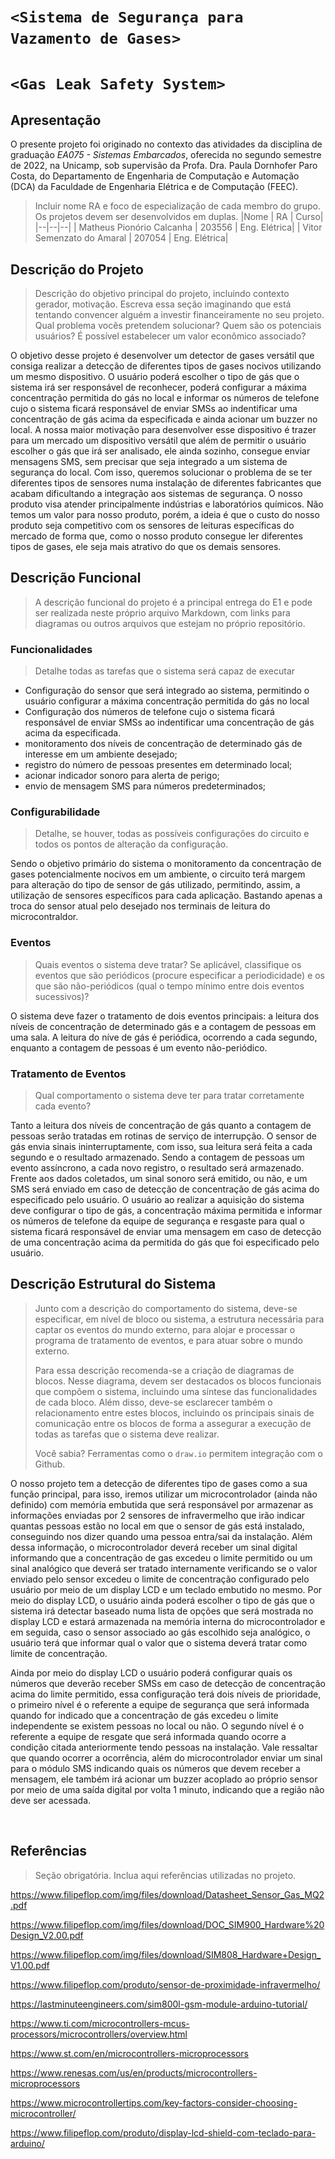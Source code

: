 # `<Sistema de Segurança para Vazamento de Gases>`
# `<Gas Leak Safety System>`

## Apresentação

O presente projeto foi originado no contexto das atividades da disciplina de graduação *EA075 - Sistemas Embarcados*, 
oferecida no segundo semestre de 2022, na Unicamp, sob supervisão da Profa. Dra. Paula Dornhofer Paro Costa, do Departamento de Engenharia de Computação e Automação (DCA) da Faculdade de Engenharia Elétrica e de Computação (FEEC).

> Incluir nome RA e foco de especialização de cada membro do grupo. Os projetos devem ser desenvolvidos em duplas.
>|Nome  | RA | Curso|
> |--|--|--|
> | Matheus Pionório Calcanha  | 203556  | Eng. Elétrica|
> | Vitor Semenzato do Amaral  | 207054  | Eng. Elétrica|


## Descrição do Projeto
> Descrição do objetivo principal do projeto, incluindo contexto gerador, motivação.
> Escreva essa seção imaginando que está tentando convencer alguém a investir financeiramente no seu projeto.
> Qual problema vocês pretendem solucionar?
> Quem são os potenciais usuários?
> É possível estabelecer um valor econômico associado?

O objetivo desse projeto é desenvolver um detector de gases versátil que consiga realizar a detecção de diferentes tipos de gases nocivos utilizando um mesmo dispositivo. O usuário poderá escolher o tipo de gás que o sistema irá ser responsável de reconhecer, poderá configurar a máxima concentração permitida do gás no local e informar os números de telefone cujo o sistema ficará responsável de enviar SMSs ao indentificar uma concentração de gás acima da especificada e ainda acionar um buzzer no local. A nossa maior motivação para desenvolver esse dispositivo é trazer para um mercado um dispositivo versátil que além de permitir o usuário escolher o gás que irá ser analisado, ele ainda sozinho, consegue enviar mensagens SMS, sem precisar que seja integrado a um sistema de segurança do local. Com isso, queremos solucionar o problema de se ter diferentes tipos de sensores numa instalação de diferentes fabricantes que acabam dificultando a integração aos sistemas de segurança.
O nosso produto visa atender principalmente indústrias e laboratórios químicos. Não temos um valor para nosso produto, porém, a ideia é que o custo do nosso produto seja competitivo com os sensores de leituras específicas do mercado de forma que, como o nosso produto consegue ler diferentes tipos de gases, ele seja mais atrativo do que os demais sensores.

## Descrição Funcional
> A descrição funcional do projeto é a principal entrega do E1 e pode ser realizada neste próprio arquivo Markdown,
> com links para diagramas ou outros arquivos que estejam no próprio repositório.



### Funcionalidades
> Detalhe todas as tarefas que o sistema será capaz de executar

- Configuração do sensor que será integrado ao sistema, permitindo o usuário configurar a máxima concentração permitida do gás no local
- Configuração dos números de telefone cujo o sistema ficará responsável de enviar SMSs ao indentificar uma concentração de gás acima da especificada. 
- monitoramento dos níveis de concentração de determinado gás de interesse em um ambiente desejado;
- registro do número de pessoas presentes em determinado local;
- acionar indicador sonoro para alerta de perigo;
- envio de mensagem SMS para números predeterminados;
   
### Configurabilidade
> Detalhe, se houver, todas as possíveis configurações do circuito e todos os pontos de alteração da configuração.

Sendo o objetivo primário do sistema o monitoramento da concentração de gases potencialmente nocivos em um ambiente, o circuito terá margem para alteração do tipo de sensor de gás utilizado, permitindo, assim, a utilização de sensores específicos para cada aplicação. Bastando apenas a troca do sensor atual pelo desejado nos terminais de leitura do microcontraldor. 
 
### Eventos
> Quais eventos o sistema deve tratar?
> Se aplicável, classifique os eventos que são periódicos (procure especificar a periodicidade) e os que são não-periódicos
> (qual o tempo mínimo entre dois eventos sucessivos)?

O sistema deve fazer o tratamento de dois eventos principais: a leitura dos níveis de concentração de determinado gás e a contagem de pessoas em uma sala. A leitura do níve de gás é periódica, ocorrendo a cada segundo, enquanto a contagem de pessoas é um evento não-periódico. 

### Tratamento de Eventos
> Qual comportamento o sistema deve ter para tratar corretamente cada evento?

Tanto a leitura dos níveis de concentração de gás quanto a contagem de pessoas serão tratadas em rotinas de serviço de interrupção. O sensor de gás envia sinais  ininterruptamente, com isso, sua leitura será feita a cada segundo e o resultado armazenado. Sendo a contagem de pessoas um evento assíncrono, a cada novo registro, o resultado será armazenado. Frente aos dados coletados, um sinal sonoro será emitido, ou não, e um SMS será enviado em caso de detecção de concentração de gás acima do especificado pelo usuário. O usuário ao realizar a aquisição do sistema deve configurar o tipo de gás, a concentração máxima permitida e informar os números de telefone da equipe de segurança e resgaste para qual o sistema ficará responsável de enviar uma mensagem em caso de detecção de uma concentração acima da permitida do gás que foi especificado pelo usuário.

## Descrição Estrutural do Sistema
> Junto com a descrição do comportamento do sistema, deve-se especificar, em nível de bloco ou sistema, a estrutura necessária 
> para captar os eventos do mundo externo, para alojar e processar o programa de tratamento de eventos, e para atuar sobre o mundo externo.
>
> Para essa descrição recomenda-se a criação de diagramas de blocos.
> Nesse diagrama, devem ser destacados os blocos funcionais que compõem o sistema, incluindo uma síntese das funcionalidades de cada bloco.
> Além disso, deve-se esclarecer também o relacionamento entre estes blocos, incluindo os principais sinais de comunicação entre
> os blocos de forma a assegurar a execução de todas as tarefas que o sistema deve realizar.
> 
> Você sabia? Ferramentas como o `draw.io` permitem integração com o Github.

O nosso projeto tem a detecção de diferentes tipo de gases como a sua função principal, para isso, iremos utilizar um microcontrolador (ainda não definido) com memória embutida que será responsável por armazenar as informações enviadas por 2 sensores de infravermelho que irão indicar quantas pessoas estão no local em que o sensor de gás está instalado, conseguindo nos dizer quando uma pessoa entra/sai da instalação. Além dessa informação, o microcontrolador deverá receber um sinal digital informando que a concentração de gas excedeu o limite permitido ou um sinal analógico que deverá ser tratado internamente verificando se o valor enviado pelo sensor excedeu o limite de concentração configurado pelo usuário por meio de um display LCD e um teclado embutido no mesmo. Por meio do display LCD, o usuário ainda poderá escolher o tipo de gás que o sistema irá detectar baseado numa lista de opções que será mostrada no display LCD e estará armazenada na memória interna do microcontrolador e em seguida, caso o sensor associado ao gás escolhido seja analógico, o usuário terá que informar qual o valor que o sistema deverá tratar como limite de concentração.

Ainda por meio do display LCD o usuário poderá configurar quais os números que deverão receber SMSs em caso de detecção de concentração acima do limite permitido, essa configuração terá dois níveis de prioridade, o primeiro nível é o referente a equipe de segurança que será informada quando for indicado que a concentração de gás excedeu o limite independente se existem pessoas no local ou não. O segundo nível é o referente a equipe de resgate que será informada quando ocorre a condição citada anteriormente tendo pessoas na instalação. Vale ressaltar que quando ocorrer a ocorrência, além do microcontrolador enviar um sinal para o módulo SMS indicando quais os números que devem receber a mensagem, ele também irá acionar um buzzer acoplado ao próprio sensor por meio de uma saída digital por volta 1 minuto, indicando que a região não deve ser acessada.

![Alt](Gas_Safety_Sys.drawio.svg)

## Referências
> Seção obrigatória. Inclua aqui referências utilizadas no projeto.

https://www.filipeflop.com/img/files/download/Datasheet_Sensor_Gas_MQ2.pdf

https://www.filipeflop.com/img/files/download/DOC_SIM900_Hardware%20Design_V2.00.pdf

https://www.filipeflop.com/img/files/download/SIM808_Hardware+Design_V1.00.pdf

https://www.filipeflop.com/produto/sensor-de-proximidade-infravermelho/

https://lastminuteengineers.com/sim800l-gsm-module-arduino-tutorial/

https://www.ti.com/microcontrollers-mcus-processors/microcontrollers/overview.html

https://www.st.com/en/microcontrollers-microprocessors

https://www.renesas.com/us/en/products/microcontrollers-microprocessors

https://www.microcontrollertips.com/key-factors-consider-choosing-microcontroller/

https://www.filipeflop.com/produto/display-lcd-shield-com-teclado-para-arduino/
